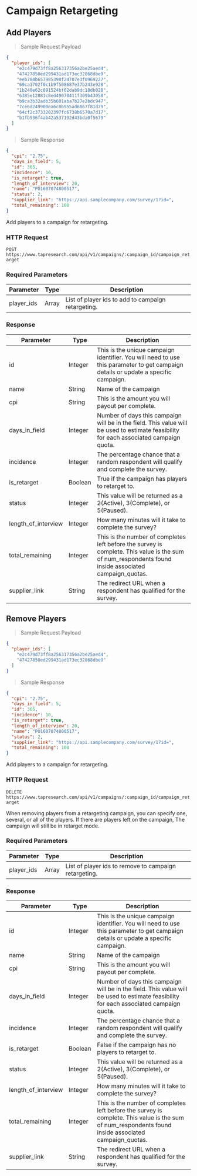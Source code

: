 # Campaign Retargeting

## Add Players

> Sample Request Payload

```json
{
  "player_ids": [
    "e2c479d73ff8a256317356a2be25aed4",
    "47427850ed299431ad173ec32868dbe9",
    "eeb784b657985398f24707e3f0969227",
    "69ca1702f0c1b9f508687e37b243e928",
    "1b240e62c891524bf62dab9dc18db028",
    "6385e12881c8ed49070411f309b43058",
    "b9ca3b32adb35b601aba7b27e2bdc947",
    "7ce6d249900ea6c0b955ad6867f81d79",
    "64cf2c3733202397fc6738b6570a7d17",
    "b1fb936f4ab42a537192d43bda0f5679"
  ]
}
```

> Sample Response

```json
{
  "cpi": "2.75",
  "days_in_field": 5,
  "id": 365,
  "incidence": 10,
  "is_retarget": true,
  "length_of_interview": 20,
  "name": "PO1607074800517",
  "status": 2,
  "supplier_link": "https://api.samplecompany.com/survey/1?id=",
  "total_remaining": 100
}
```

Add players to a campaign for retargeting.

### HTTP Request

`POST https://www.tapresearch.com/api/v1/campaigns/:campaign_id/campaign_retarget`

### Required Parameters
Parameter | Type | Description
--------- | ---- | -----------
player_ids | Array | List of player ids to add to campaign retargeting.

### Response
Parameter | Type | Description
--------- | ---- | -----------
id | Integer | This is the unique campaign identifier. You will need to use this parameter to get campaign details or update a specific campaign.
name | String | Name of the campaign
cpi | String | This is the amount you will payout per complete.
days_in_field | Integer | Number of days this campaign will be in the field. This value will be used to estimate feasibility for each associated campaign quota.
incidence | Integer | The percentage chance that a random respondent will qualify and complete the survey.
is_retarget | Boolean | True if the campaign has players to retarget to.
status | Integer | This value will be returned as a 2(Active), 3(Complete), or 5(Paused).
length_of_interview | Integer | How many minutes will it take to complete the survey?
total_remaining | Integer | This is the number of completes left before the survey is complete. This value is the sum of num_respondents found inside associated campaign_quotas.
supplier_link | String | The redirect URL when a respondent has qualified for the survey.

## Remove Players

> Sample Request Payload

```json
{
  "player_ids": [
    "e2c479d73ff8a256317356a2be25aed4",
    "47427850ed299431ad173ec32868dbe9"
  ]
}
```

> Sample Response

```json
{
  "cpi": "2.75",
  "days_in_field": 5,
  "id": 365,
  "incidence": 10,
  "is_retarget": true,
  "length_of_interview": 20,
  "name": "PO1607074800517",
  "status": 2,
  "supplier_link": "https://api.samplecompany.com/survey/1?id=",
  "total_remaining": 100
}
```

Add players to a campaign for retargeting.

### HTTP Request

`DELETE https://www.tapresearch.com/api/v1/campaigns/:campaign_id/campaign_retarget`

<aside class=info>
When removing players from a retargeting campaign, you can specify one, several, or all of the players. If there are players left on the campaign, 
The campaign will still be in retarget mode.
</aside>

### Required Parameters
Parameter | Type | Description
--------- | ---- | -----------
player_ids | Array | List of player ids to remove to campaign retargeting.

### Response
Parameter | Type | Description
--------- | ---- | -----------
id | Integer | This is the unique campaign identifier. You will need to use this parameter to get campaign details or update a specific campaign.
name | String | Name of the campaign
cpi | String | This is the amount you will payout per complete.
days_in_field | Integer | Number of days this campaign will be in the field. This value will be used to estimate feasibility for each associated campaign quota.
incidence | Integer | The percentage chance that a random respondent will qualify and complete the survey.
is_retarget | Boolean | False if the campaign has no players to retarget to.
status | Integer | This value will be returned as a 2(Active), 3(Complete), or 5(Paused).
length_of_interview | Integer | How many minutes will it take to complete the survey?
total_remaining | Integer | This is the number of completes left before the survey is complete. This value is the sum of num_respondents found inside associated campaign_quotas.
supplier_link | String | The redirect URL when a respondent has qualified for the survey.

